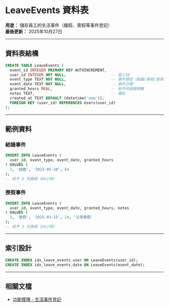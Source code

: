 # LeaveEvents 資料表

**用途：** 儲存員工的生活事件（婚假、喪假等事件登記）  
**最後更新：** 2025年10月27日

---

## 資料表結構

```sql
CREATE TABLE LeaveEvents (
  event_id INTEGER PRIMARY KEY AUTOINCREMENT,
  user_id INTEGER NOT NULL,                    -- 員工ID
  event_type TEXT NOT NULL,                    -- 事件類型（結婚/喪假/產假等）
  event_date TEXT NOT NULL,                    -- 事件日期
  granted_hours REAL,                          -- 給予的假期時數
  notes TEXT,                                  -- 備註
  created_at TEXT DEFAULT (datetime('now')),
  FOREIGN KEY (user_id) REFERENCES Users(user_id)
);
```

---

## 範例資料

### 結婚事件
```sql
INSERT INTO LeaveEvents (
  user_id, event_type, event_date, granted_hours
) VALUES (
  2, '結婚', '2023-05-10', 64
);
-- 給予 8 天婚假（64小時）
```

### 喪假事件
```sql
INSERT INTO LeaveEvents (
  user_id, event_type, event_date, granted_hours, notes
) VALUES (
  3, '喪假', '2025-03-15', 24, '父母喪假'
);
-- 給予 3 天喪假（24小時）
```

---

## 索引設計

```sql
CREATE INDEX idx_leave_events_user ON LeaveEvents(user_id);
CREATE INDEX idx_leave_events_date ON LeaveEvents(event_date);
```

---

## 相關文檔

- [功能模塊 - 生活事件登記](../../功能模塊/12-生活事件登記.md)


